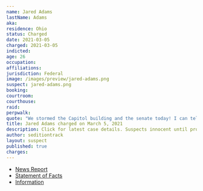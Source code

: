 ```yaml
---
name: Jared Adams
lastName: Adams
aka:
residence: Ohio
status: Charged
date: 2021-03-05
charged: 2021-03-05
indicted:
age: 26
occupation:
affiliations:
jurisdiction: Federal
image: /images/preview/jared-adams.png
suspect: jared-adams.png
booking:
courtroom:
courthouse:
raid:
perpwalk:
quote: "We stormed the Capitol building and the senate today! I can tell my grandchildren I was there!"
title: Jared Adams charged on March 5, 2021
description: Click for latest case details. Suspects innocent until proven guilty.
author: seditiontrack
layout: suspect
published: true
charges:
---
```

- [News Report](https://www.dispatch.com/story/news/politics/state/2021/03/09/plain-city-man-latest-ohioans-arrested-jan-6-capitol-riot/6923674002/)
- [Statement of Facts](https://extremism.gwu.edu/sites/g/files/zaxdzs2191/f/Jared%20Adams%20Statement%20of%20Facts.pdf)
- [Information](https://www.justice.gov/usao-dc/case-multi-defendant/file/1378326/download)
